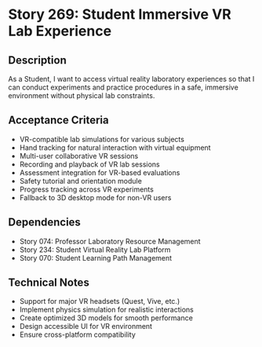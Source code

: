 # Story 269: Student Immersive VR Lab Experience

## Description
As a Student, I want to access virtual reality laboratory experiences so that I can conduct experiments and practice procedures in a safe, immersive environment without physical lab constraints.

## Acceptance Criteria
- VR-compatible lab simulations for various subjects
- Hand tracking for natural interaction with virtual equipment
- Multi-user collaborative VR sessions
- Recording and playback of VR lab sessions
- Assessment integration for VR-based evaluations
- Safety tutorial and orientation module
- Progress tracking across VR experiments
- Fallback to 3D desktop mode for non-VR users

## Dependencies
- Story 074: Professor Laboratory Resource Management
- Story 234: Student Virtual Reality Lab Platform
- Story 070: Student Learning Path Management

## Technical Notes
- Support for major VR headsets (Quest, Vive, etc.)
- Implement physics simulation for realistic interactions
- Create optimized 3D models for smooth performance
- Design accessible UI for VR environment
- Ensure cross-platform compatibility